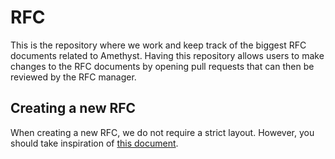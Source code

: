 # RFC

This is the repository where we work and keep track of the biggest RFC documents related to Amethyst.
Having this repository allows users to make changes to the RFC documents by opening pull requests that can then be reviewed by the RFC manager.

## Creating a new RFC

When creating a new RFC, we do not require a strict layout.
However, you should take inspiration of [this document](https://github.com/rust-lang/rfcs/blob/master/0000-template.md).
